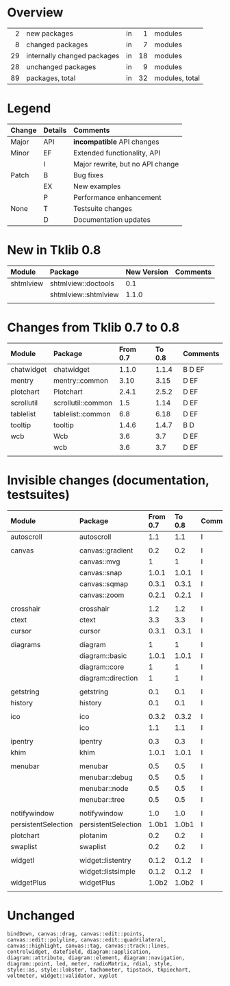 Overview
========

||||||
|---:|:---|:---|---:|:---|
|2|new packages|in|1|modules|
|8|changed packages|in|7|modules|
|29|internally changed packages|in|18|modules|
|28|unchanged packages|in|9|modules|
|89|packages, total|in|32|modules, total|

Legend
======

|Change|Details|Comments|
|:---|:---|:---|
|Major|API|__incompatible__ API changes|
|Minor|EF|Extended functionality, API|
||I|Major rewrite, but no API change|
|Patch|B|Bug fixes|
||EX|New examples|
||P|Performance enhancement|
|None|T|Testsuite changes|
||D|Documentation updates|

New in Tklib 0.8
================

|Module|Package|New Version|Comments|
|:---|:---|:---|:---|
|shtmlview|shtmlview::doctools|0.1||
||shtmlview::shtmlview|1.1.0||
|||||

Changes from Tklib 0.7 to 0.8
=============================

|Module|Package|From 0.7|To 0.8|Comments|
|:---|:---|:---|:---|:---|
|chatwidget|chatwidget|1.1.0|1.1.4|B D EF|
|mentry|mentry::common|3.10|3.15|D EF|
|plotchart|Plotchart|2.4.1|2.5.2|D EF|
|scrollutil|scrollutil::common|1.5|1.14|D EF|
|tablelist|tablelist::common|6.8|6.18|D EF|
|tooltip|tooltip|1.4.6|1.4.7|B D|
|wcb|Wcb|3.6|3.7|D EF|
||wcb|3.6|3.7|D EF|
||||||

Invisible changes (documentation, testsuites)
=============================================

|Module|Package|From 0.7|To 0.8|Comments|
|:---|:---|:---|:---|:---|
|autoscroll|autoscroll|1.1|1.1|I|
||||||
|canvas|canvas::gradient|0.2|0.2|I|
||canvas::mvg|1|1|I|
||canvas::snap|1.0.1|1.0.1|I|
||canvas::sqmap|0.3.1|0.3.1|I|
||canvas::zoom|0.2.1|0.2.1|I|
||||||
|crosshair|crosshair|1.2|1.2|I|
|ctext|ctext|3.3|3.3|I|
|cursor|cursor|0.3.1|0.3.1|I|
||||||
|diagrams|diagram|1|1|I|
||diagram::basic|1.0.1|1.0.1|I|
||diagram::core|1|1|I|
||diagram::direction|1|1|I|
||||||
|getstring|getstring|0.1|0.1|I|
|history|history|0.1|0.1|I|
||||||
|ico|ico|0.3.2|0.3.2|I|
||ico|1.1|1.1|I|
||||||
|ipentry|ipentry|0.3|0.3|I|
|khim|khim|1.0.1|1.0.1|I|
||||||
|menubar|menubar|0.5|0.5|I|
||menubar::debug|0.5|0.5|I|
||menubar::node|0.5|0.5|I|
||menubar::tree|0.5|0.5|I|
||||||
|notifywindow|notifywindow|1.0|1.0|I|
|persistentSelection|persistentSelection|1.0b1|1.0b1|I|
|plotchart|plotanim|0.2|0.2|I|
|swaplist|swaplist|0.2|0.2|I|
||||||
|widgetl|widget::listentry|0.1.2|0.1.2|I|
||widget::listsimple|0.1.2|0.1.2|I|
|widgetPlus|widgetPlus|1.0b2|1.0b2|I|
||||||

Unchanged
=========

    bindDown, canvas::drag, canvas::edit::points,
    canvas::edit::polyline, canvas::edit::quadrilateral,
    canvas::highlight, canvas::tag, canvas::track::lines,
    controlwidget, datefield, diagram::application,
    diagram::attribute, diagram::element, diagram::navigation,
    diagram::point, led, meter, radioMatrix, rdial, style,
    style::as, style::lobster, tachometer, tipstack, tkpiechart,
    voltmeter, widget::validator, xyplot
